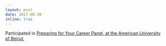 ```yaml
---
layout: post
date: 2017-08-30
inline: true
---
```


Participated in <a href="https://gdg.community.dev/events/details/google-gdg-coast-lebanon-presents-preparing-for-your-career-closed-arabwic/"> Preparing for Your Career Panel, at the American University of Beirut. </a>